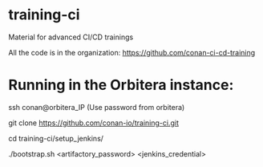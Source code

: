 # training-ci
Material for advanced CI/CD trainings

All the code is in the organization: https://github.com/conan-ci-cd-training

# Running in the Orbitera instance:

ssh conan@orbitera_IP (Use password from orbitera)

git clone https://github.com/conan-io/training-ci.git

cd training-ci/setup_jenkins/

./bootstrap.sh <artifactory_password> <jenkins_credential>
